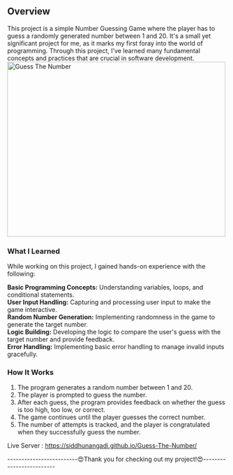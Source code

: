 <h2>Overview</h2>
This project is a simple Number Guessing Game where the player has to guess a randomly generated number between 1 and 20. It's a small yet significant project for me, as it marks my first foray into the world of programming. Through this project, I’ve learned many fundamental concepts and practices that are crucial in software development.

<img src="https://storage.googleapis.com/replit/images/1692534319280_4c8cea2b2a8d04ccf936dcda44645fbb.png" alt="Guess The Number" width="500" height="400">

<h3>What I Learned</h3>
While working on this project, I gained hands-on experience with the following:

<b>Basic Programming Concepts:</b> Understanding variables, loops, and conditional statements.<br>
<b>User Input Handling:</b> Capturing and processing user input to make the game interactive.<br>
<b>Random Number Generation:</b> Implementing randomness in the game to generate the target number.<br>
<b>Logic Building:</b> Developing the logic to compare the user's guess with the target number and provide feedback.<br>
<b>Error Handling:</b> Implementing basic error handling to manage invalid inputs gracefully.<br>

<h3>How It Works</h3>
<ol>
<li>The program generates a random number between 1 and 20.</li>
<li>The player is prompted to guess the number.</li>
<li>After each guess, the program provides feedback on whether the guess is too high, too low, or correct.</li>
<li>The game continues until the player guesses the correct number.</li>
<li>The number of attempts is tracked, and the player is congratulated when they successfully guess the number.</li>
</ol>


Live Server : https://siddhunangadi.github.io/Guess-The-Number/

-------------------------😍Thank you for checking out my project!😍-------------------------






